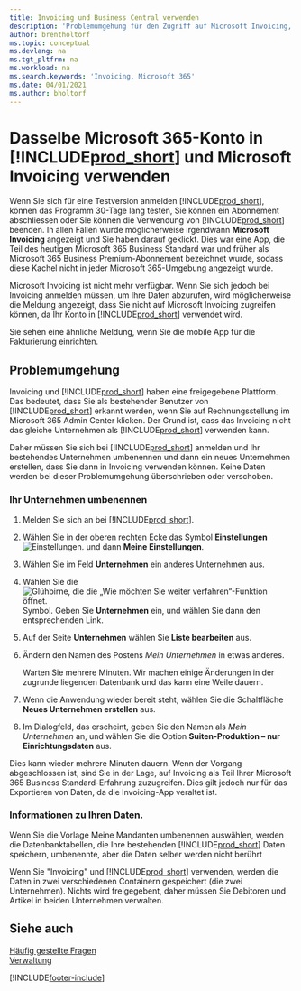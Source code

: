 ```yaml
---
title: Invoicing und Business Central verwenden
description: 'Problemumgehung für den Zugriff auf Microsoft Invoicing, wenn Sie sich für Dynamics 365 Business Central registriert haben.'
author: brentholtorf
ms.topic: conceptual
ms.devlang: na
ms.tgt_pltfrm: na
ms.workload: na
ms.search.keywords: 'Invoicing, Microsoft 365'
ms.date: 04/01/2021
ms.author: bholtorf
---
```

# Dasselbe Microsoft 365-Konto in [!INCLUDE[prod_short](includes/prod_long.md)] und Microsoft Invoicing verwenden
Wenn Sie sich für eine Testversion anmelden [!INCLUDE[prod_short](includes/prod_short.md)], können das Programm 30-Tage lang testen, Sie können ein Abonnement abschliessen oder Sie können die Verwendung von [!INCLUDE[prod_short](includes/prod_short.md)] beenden. In allen Fällen wurde möglicherweise irgendwann **Microsoft Invoicing** angezeigt und Sie haben darauf geklickt. Dies war eine App, die Teil des heutigen Microsoft 365 Business Standard war und früher als Microsoft 365 Business Premium-Abonnement bezeichnet wurde, sodass diese Kachel nicht in jeder Microsoft 365-Umgebung angezeigt wurde.  

Microsoft Invoicing ist nicht mehr verfügbar. Wenn Sie sich jedoch bei Invoicing anmelden müssen, um Ihre Daten abzurufen, wird möglicherweise die Meldung angezeigt, dass Sie nicht auf Microsoft Invoicing zugreifen können, da Ihr Konto in [!INCLUDE[prod_short](includes/prod_short.md)] verwendet wird.  

Sie sehen eine ähnliche Meldung, wenn Sie die mobile App für die Fakturierung einrichten.  

## Problemumgehung
Invoicing und [!INCLUDE[prod_short](includes/prod_short.md)] haben eine freigegebene Plattform. Das bedeutet, dass Sie als bestehender Benutzer von [!INCLUDE[prod_short](includes/prod_short.md)] erkannt werden, wenn Sie auf Rechnungsstellung im Microsoft 365 Admin Center klicken. Der Grund ist, dass das Invoicing nicht das gleiche Unternehmen als [!INCLUDE[prod_short](includes/prod_short.md)] verwenden kann.  

Daher müssen Sie sich bei [!INCLUDE[prod_short](includes/prod_short.md)] anmelden und Ihr bestehendes Unternehmen umbenennen und dann ein neues Unternehmen erstellen, dass Sie dann in Invoicing verwenden können. Keine Daten werden bei dieser Problemumgehung überschrieben oder verschoben.

### Ihr Unternehmen umbenennen
1. Melden Sie sich an bei [!INCLUDE[prod_short](includes/prod_short.md)].
2. Wählen Sie in der oberen rechten Ecke das Symbol **Einstellungen** ![Einstellungen.](media/ui-experience/settings_icon_small.png "Einstellungssymbol für Rollencenter") und dann **Meine Einstellungen**.
3. Wählen Sie im Feld **Unternehmen** ein anderes Unternehmen aus.
4. Wählen Sie die ![Glühbirne, die die „Wie möchten Sie weiter verfahren“-Funktion öffnet.](media/ui-search/search_small.png "Tell Me-Funktion") Symbol. Geben Sie **Unternehmen** ein, und wählen Sie dann den entsprechenden Link.  
5. Auf der Seite **Unternehmen** wählen Sie **Liste bearbeiten** aus.  
6. Ändern den Namen des Postens *Mein Unternehmen* in etwas anderes.  

    Warten Sie mehrere Minuten. Wir machen einige Änderungen in der zugrunde liegenden Datenbank und das kann eine Weile dauern.
7.  Wenn die Anwendung wieder bereit steht, wählen Sie die Schaltfläche **Neues Unternehmen erstellen** aus.  
8.  Im Dialogfeld, das erscheint, geben Sie den Namen als *Mein Unternehmen* an, und wählen Sie die Option **Suiten-Produktion – nur Einrichtungsdaten** aus.  

Dies kann wieder mehrere Minuten dauern. Wenn der Vorgang abgeschlossen ist, sind Sie in der Lage, auf Invoicing als Teil Ihrer Microsoft 365 Business Standard-Erfahrung zuzugreifen. Dies gilt jedoch nur für das Exportieren von Daten, da die Invoicing-App veraltet ist.  

### Informationen zu Ihren Daten.
Wenn Sie die Vorlage Meine Mandanten umbenennen auswählen, werden die Datenbanktabellen, die Ihre bestehenden [!INCLUDE[prod_short](includes/prod_short.md)] Daten speichern, umbenennte, aber die Daten selber werden nicht berührt  

Wenn Sie "Invoicing" und [!INCLUDE[prod_short](includes/prod_short.md)] verwenden, werden die Daten in zwei verschiedenen Containern gespeichert (die zwei Unternehmen). Nichts wird freigegebent, daher müssen Sie Debitoren und Artikel in beiden Unternehmen verwalten.  

## Siehe auch
[Häufig gestellte Fragen](across-faq.yml)  
[Verwaltung](admin-setup-and-administration.md)  


[!INCLUDE[footer-include](includes/footer-banner.md)]